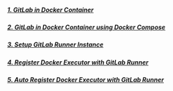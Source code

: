 ##### [1. GitLab in Docker Container](1.%20gitlab-in-docker)

##### [2. GitLab in Docker Container using Docker Compose](2.%20gitlab-in-docker-compose)


##### [3. Setup GitLab Runner Instance](3.%20setup-gitlab-runner-with-docker-executor/runner-instance.md)


##### [4. Register Docker Executor with GitLab Runner](3.%20setup-gitlab-runner-with-docker-executor/executor-instance.md)


##### [5. Auto Register Docker Executor with GitLab Runner](4.%20auto-register-gitlab-runner-with-docker-executor)